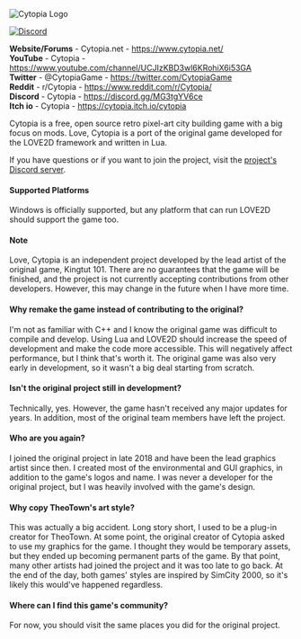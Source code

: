 ![Cytopia Logo](data/resources/images/app_icons/logo_big_textured.png?raw=1)

[![Discord](https://img.shields.io/discord/448344322887254018.svg?logo=discord)](https://discord.gg/qwa2H3G)

<b>Website/Forums</b> - Cytopia.net - <https://www.cytopia.net/><br>
<b>YouTube</b> - Cytopia - <https://www.youtube.com/channel/UCJIzKBD3wl6KRohiX6i53GA><br>
<b>Twitter</b> - @CytopiaGame - <https://twitter.com/CytopiaGame><br>
<b>Reddit</b> - r/Cytopia - <https://www.reddit.com/r/Cytopia/><br>
<b>Discord</b> - Cytopia - <https://discord.gg/MG3tgYV6ce><br>
<b>Itch io</b> - Cytopia - <https://cytopia.itch.io/cytopia><br>

Cytopia is a free, open source retro pixel-art city building game with a big focus on mods. Love, Cytopia is a port of the original game developed for the LOVE2D framework and written in Lua.

If you have questions or if you want to join the project, visit the [project's Discord server](https://discord.gg/MG3tgYV6ce).

#### Supported Platforms

Windows is officially supported, but any platform that can run LOVE2D should support the game too.

#### Note

Love, Cytopia is an independent project developed by the lead artist of the original game, Kingtut 101. There are no guarantees that the game will be finished, and the project is not currently accepting contributions from other developers. However, this may change in the future when I have more time.

#### Why remake the game instead of contributing to the original?

I'm not as familiar with C++ and I know the original game was difficult to compile and develop. Using Lua and LOVE2D should increase the speed of development and make the code more accessible. This will negatively affect performance, but I think that's worth it. The original game was also very early in development, so it wasn't a big deal starting from scratch.

#### Isn't the original project still in development?

Technically, yes. However, the game hasn't received any major updates for years. In addition, most of the original team members have left the project.

#### Who are you again?

I joined the original project in late 2018 and have been the lead graphics artist since then. I created most of the environmental and GUI graphics, in addition to the game's logos and name. I was never a developer for the original project, but I was heavily involved with the game's design.

#### Why copy TheoTown's art style?

This was actually a big accident. Long story short, I used to be a plug-in creator for TheoTown. At some point, the original creator of Cytopia asked to use my graphics for the game. I thought they would be temporary assets, but they ended up becoming permanent parts of the game. By that point, many other artists had joined the project and it was too late to go back. At the end of the day, both games' styles are inspired by SimCity 2000, so it's likely this would've happened regardless.

#### Where can I find this game's community?
For now, you should visit the same places you did for the original project.
